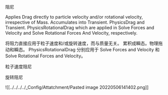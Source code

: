 阻尼

Applies Drag directly to particle velocity and/or rotational velocity, irrespective of Mass.
Accumulates into Transient. PhysicsDrag and Transient. PhysicsRotationalDrag which are applied in Solve Forces and Velocity and Solve Rotational Forces And Velocity, respectively.

将阻力直接应用于粒子速度和/或旋转速度，而与质量无关。
累积成瞬态。物理拖动和瞬态。 PhysicsRotationalDrag 分别应用于 Solve Forces and Velocity 和 Solve Rotational Forces and Velocity。

粒子速度阻尼

旋转阻尼

![[../../../../_Config/Attatchment/Pasted image 20220506141402.png]]